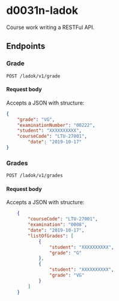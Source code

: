 # d0031n-ladok
Course work writing a RESTFul API.

## Endpoints
### Grade
`POST /ladok/v1/grade`
#### Request body
Accepts a JSON with structure:
```json
{
	"grade": "VG",
	"examinationNumber": "00222",
	"student": "XXXXXXXXXX",
	"courseCode": "LTU-27001", 
        "date": "2019-10-17"
}
```
### Grades
`POST /ladok/v1/grades`
#### Request body
Accepts a JSON with structure:
```json
    {
        "courseCode": "LTU-27001",
        "examination": "0008",
        "date": "2019-10-17",
        "listOfGrades": [
            {
                "student": "XXXXXXXXXX",
                "grade": "G"
            },
            {
                "student": "XXXXXXXXXX",
                "grade": "VG"
            }
        ]
    }
```

